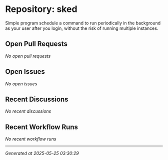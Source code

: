 # Repository: sked

Simple program schedule a command to run periodically in the background as your user after you login, without the risk of running multiple instances.

## Open Pull Requests


*No open pull requests*


## Open Issues


*No open issues*


## Recent Discussions


*No recent discussions*


## Recent Workflow Runs


*No recent workflow runs*


---
*Generated at 2025-05-25 03:30:29*
